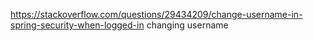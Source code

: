 https://stackoverflow.com/questions/29434209/change-username-in-spring-security-when-logged-in
changing username